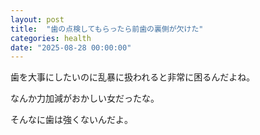 ```yaml
---
layout: post
title:  "歯の点検してもらったら前歯の裏側が欠けた"
categories: health
date: "2025-08-28 00:00:00"
---
```


歯を大事にしたいのに乱暴に扱われると非常に困るんだよね。

なんか力加減がおかしい女だったな。

そんなに歯は強くないんだよ。
